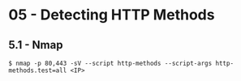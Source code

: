 # 05 - Detecting HTTP Methods

## 5.1 - Nmap

`$ nmap -p 80,443 -sV --script http-methods --script-args http-methods.test=all <IP>`